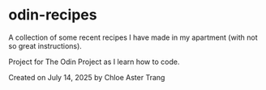 # odin-recipes
A collection of some recent recipes I have made in my apartment (with not so great instructions).

Project for The Odin Project as I learn how to code.

Created on July 14, 2025
by Chloe Aster Trang